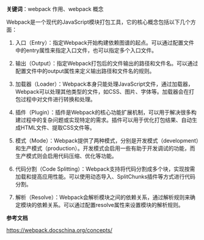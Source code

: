 **关键词**：webpack 作用、webpack 概念

Webpack是一个现代的JavaScript模块打包工具，它的核心概念包括以下几个方面：

1. 入口（Entry）：指定Webpack开始构建依赖图谱的起点。可以通过配置文件中的entry属性来指定入口文件，也可以指定多个入口文件。

2. 输出（Output）：指定Webpack打包后的文件输出的路径和文件名。可以通过配置文件中的output属性来定义输出路径和文件名的规则。

3. 加载器（Loader）：Webpack本身只能处理JavaScript文件，通过加载器，Webpack可以处理其他类型的文件，如CSS、图片、字体等。加载器会在打包过程中对文件进行转换和处理。

4. 插件（Plugin）：插件是Webpack的核心功能扩展机制，可以用于解决很多构建过程中的复杂问题或实现特定的需求。插件可以用于优化打包结果、自动生成HTML文件、提取CSS文件等。

5. 模式（Mode）：Webpack提供了两种模式，分别是开发模式（development）和生产模式（production）。开发模式会启用一些有助于开发调试的功能，而生产模式则会启用代码压缩、优化等功能。

6. 代码分割（Code Splitting）：Webpack支持将代码分割成多个块，实现按需加载和提高应用性能。可以使用动态导入、SplitChunks插件等方式进行代码分割。

7. 解析（Resolve）：Webpack会解析模块之间的依赖关系，通过解析规则来确定模块的依赖关系。可以通过配置resolve属性来设置模块的解析规则。

**参考文档**                        

https://webpack.docschina.org/concepts/
